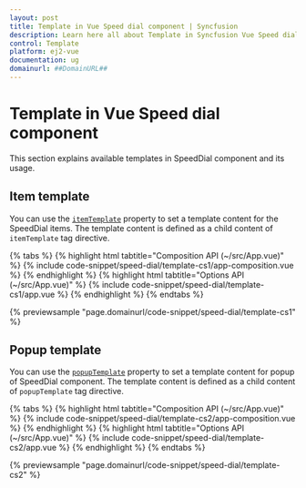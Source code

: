 ```yaml
---
layout: post
title: Template in Vue Speed dial component | Syncfusion
description: Learn here all about Template in Syncfusion Vue Speed dial component of Syncfusion Essential JS 2 and more.
control: Template 
platform: ej2-vue
documentation: ug
domainurl: ##DomainURL##
---
```


# Template in Vue Speed dial component

This section explains available templates in SpeedDial component and its usage.

## Item template

You can use the [`itemTemplate`](https://ej2.syncfusion.com/vue/documentation/api/speed-dial/#itemtemplate) property to set a template content for the SpeedDial items. The template content is defined as a child content of `itemTemplate` tag directive.

{% tabs %}
{% highlight html tabtitle="Composition API (~/src/App.vue)" %}
{% include code-snippet/speed-dial/template-cs1/app-composition.vue %}
{% endhighlight %}
{% highlight html tabtitle="Options API (~/src/App.vue)" %}
{% include code-snippet/speed-dial/template-cs1/app.vue %}
{% endhighlight %}
{% endtabs %}
        
{% previewsample "page.domainurl/code-snippet/speed-dial/template-cs1" %}

## Popup template

You can use the [`popupTemplate`](https://ej2.syncfusion.com/vue/documentation/api/speed-dial/#popuptemplate) property to set a template content for popup of  SpeedDial component. The template content is defined as a child content of `popupTemplate` tag directive.

{% tabs %}
{% highlight html tabtitle="Composition API (~/src/App.vue)" %}
{% include code-snippet/speed-dial/template-cs2/app-composition.vue %}
{% endhighlight %}
{% highlight html tabtitle="Options API (~/src/App.vue)" %}
{% include code-snippet/speed-dial/template-cs2/app.vue %}
{% endhighlight %}
{% endtabs %}
        
{% previewsample "page.domainurl/code-snippet/speed-dial/template-cs2" %}